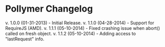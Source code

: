 Pollymer Changelog
==================

v. 1.0.0 (01-31-2013) - Initial Release.
v. 1.1.0 (04-28-2014) - Support for RequireJS (AMD).
v. 1.1.1 (05-10-2014) - Fixed crashing issue when abort() called on fresh object.
v. 1.1.2 (05-10-2014) - Adding access to "lastRequest" info.